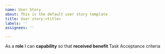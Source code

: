 ```yaml
---
name: User Story
about: This is the default user story template
title: User story:<title>
labels: ''
assignees: ''

---
```


As a **role** I can **capability** so that **received benefit**
Task
Acceptance criteria
